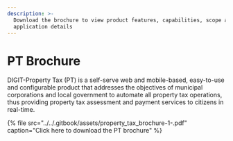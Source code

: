 ```yaml
---
description: >-
  Download the brochure to view product features, capabilities, scope and
  application details
---
```


# PT Brochure

DIGIT-Property Tax \(PT\) is a self-serve web and mobile-based, easy-to-use and configurable product that addresses the objectives of municipal corporations and local government to automate all property tax operations, thus providing property tax assessment and payment services to citizens in real-time.

{% file src="../../.gitbook/assets/property\_tax\_brochure-1-.pdf" caption="Click here to download the PT brochure" %}



